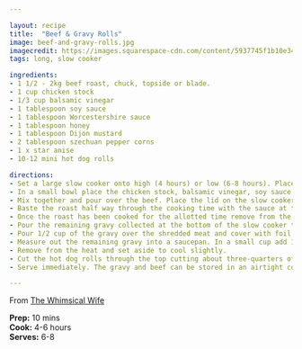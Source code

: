 ```yaml
---

layout: recipe
title:  "Beef & Gravy Rolls"
image: beef-and-gravy-rolls.jpg
imagecredit: https://images.squarespace-cdn.com/content/5937745f1b10e34a80c14da1/1538292767074-XE1GXN8FCM8WPUFWBUBJ/download+%283%29.jpg?content-type=image%2Fjpeg
tags: long, slow cooker

ingredients:
- 1 1/2 - 2kg beef roast, chuck, topside or blade.
- 1 cup chicken stock
- 1/3 cup balsamic vinegar
- 1 tablespoon soy sauce
- 1 tablespoon Worcestershire sauce
- 1 tablespoon honey
- 1 tablespoon Dijon mustard
- 2 tablespoon szechuan pepper corns
- 1 x star anise
- 10-12 mini hot dog rolls

directions:
- Set a large slow cooker onto high (4 hours) or low (6-8 hours). Place in the beef roast. For more colour sear the beef on both sides before placing into the slow cooker.
- In a small bowl place the chicken stock, balsamic vinegar, soy sauce, Worcestershire sauce, honey, mustard, szechuan pepper corns and star anise.
- Mix together and pour over the beef. Place the lid on the slow cooker and cook for the allotted time depending on the temperature.
- Baste the roast half way through the cooking time with the sauce at the base of the roast.
- Once the roast has been cooked for the allotted time remove from the slow cooker and set in a large roasting tin. Shred the meat lightly with a fork.
- Pour the remaining gravy collected at the bottom of the slow cooker through a wire sieve. Throw away anything caught up in the sieve.
- Pour 1/2 cup of the gravy over the shredded meat and cover with foil to keep warm.
- Measure out the remaining gravy into a saucepan. In a small cup add 1 tablespoon of cornflour for every cup of gravy. Mix together with a small amount of water. Slowly add to the warm gravy. Bring the gravy up to a simmer and stir constantly until the gravy has thickened.
- Remove from the heat and set aside to cool slightly.
- Cut the hot dog rolls through the top cutting about three-quarters of the way through. Smother the inside edges with a little butter and drizzle a little of the gravy in the base of the roll. Stuff the roll with the shredded beef and top with some more gravy.
- Serve immediately. The gravy and beef can be stored in an airtight container in the fridge for 2-3 days. Use leftover gravy and beef stuffed in puff pastry for an easy dinner.

---
```


From [The Whimsical Wife](https://www.thewhimsicalwife.com/home//2014/02/shredded-beef-gravy-roll.html)

**Prep:** 10 mins  
**Cook:** 4-6 hours  
**Serves:** 6-8